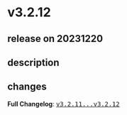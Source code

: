 # v3.2.12

## release on 20231220

## description

## changes

<strong>Full Changelog</strong>: <a class="commit-link" href="https://github.com/spring-cloud/spring-cloud-function/compare/v3.2.11...v3.2.12"><tt>v3.2.11...v3.2.12</tt></a>

